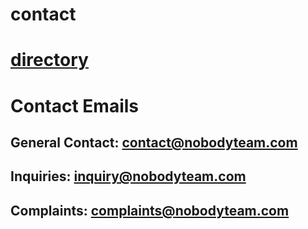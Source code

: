 # contact
# [directory](https://nobodyteam.com)

# Contact Emails

## General Contact: [contact@nobodyteam.com](mailto:contact@nobodyteam.com)

## Inquiries: [inquiry@nobodyteam.com](mailto:inquiry@nobodyteam.com)

## Complaints: [complaints@nobodyteam.com](mailto:complaints@nobodyteam.com)
